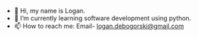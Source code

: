 - 👋 Hi, my name is Logan.
- 🌱 I’m currently learning software development using python.
- 📫 How to reach me: Email- logan.debogorski@gmail.com

<!---
logandebo/logandebo is a ✨ special ✨ repository because its `README.md` (this file) appears on your GitHub profile.
You can click the Preview link to take a look at your changes.
--->
